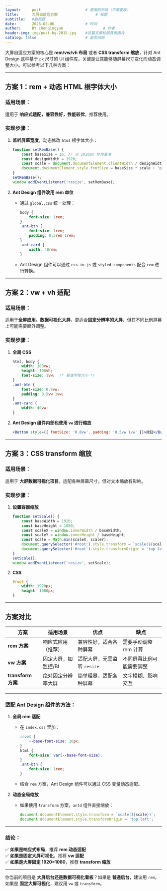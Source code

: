 ```yaml
---
layout:     post   				    # 使用的布局（不需要改）
title:      大屏自适应方案 				# 标题 
subtitle:   #副标题
date:       2025-03-06 				# 时间
author:     BY chenqingyun					# 作者
header-img: img/post-bg-2015.jpg 	#这篇文章标题背景图片
catalog: false 						# 是否归档
---
```

大屏自适应方案的核心是 **rem/vw/vh 布局** 或者 **CSS transform 缩放**，针对 Ant Design 这种基于 `px` 尺寸的 UI 组件库，关键是让其能够随屏幕尺寸变化而动态调整大小。可以参考以下几种方案：

---

## 方案 1：rem + 动态 HTML 根字体大小
### 适用场景：
适用于 **响应式适配，兼容性好，性能较优**，推荐使用。  

### 实现步骤：
1. **监听屏幕宽度**，动态修改 `html` 根字体大小：
   ```js
   function setRemBase() {
       const baseSize = 16; // 以 1920px 作为基准
       const designWidth = 1920;
       const scale = document.documentElement.clientWidth / designWidth;
       document.documentElement.style.fontSize = baseSize * scale + 'px';
   }
   setRemBase();
   window.addEventListener('resize', setRemBase);
   ```

2. **Ant Design 组件改用 rem 单位**
   - 通过 `global.css` 统一处理：
     ```css
     body {
         font-size: 1rem;
     }
     .ant-btn {
         font-size: 1rem;
         padding: 0.5rem 1rem;
     }
     .ant-card {
         width: 40rem;
     }
     ```
   - Ant Design 组件可以通过 `css-in-js` 或 `styled-components` 配合 `rem` 进行转换。

---

## 方案 2：vw + vh 适配
### 适用场景：
适用于**全屏应用、数据可视化大屏**，更适合**固定分辨率的大屏**，但在不同比例屏幕上可能需要额外调整。

### 实现步骤：
1. **全局 CSS**
   ```css
   html, body {
       width: 100vw;
       height: 100vh;
       font-size: 1vw;  /* 基准字体大小 */
   }
   .ant-btn {
       font-size: 0.8vw;
       padding: 0.5vw 1vw;
   }
   .ant-card {
       width: 40vw;
   }
   ```

2. **Ant Design 组件内部也使用 `vw` 进行缩放**
   ```jsx
   <Button style={{ fontSize: '0.8vw', padding: '0.5vw 1vw' }}>按钮</Button>
   ```

---

## 方案 3：CSS transform 缩放
### 适用场景：
适用于 **大屏数据可视化项目**，适配各种屏幕尺寸，但对文本缩放有影响。

### 实现步骤：
1. **设置容器缩放**
   ```js
   function setScale() {
       const baseWidth = 1920;
       const baseHeight = 1080;
       const scaleX = window.innerWidth / baseWidth;
       const scaleY = window.innerHeight / baseHeight;
       const scale = Math.min(scaleX, scaleY);
       document.querySelector('#root').style.transform = `scale(${scale})`;
       document.querySelector('#root').style.transformOrigin = 'top left';
   }
   setScale();
   window.addEventListener('resize', setScale);
   ```

2. **CSS**
   ```css
   #root {
       width: 1920px;
       height: 1080px;
   }
   ```

---

## 方案对比

| 方案 | 适用场景 | 优点 | 缺点 |
|------|---------|------|------|
| **rem 方案** | 响应式应用（推荐） | 兼容性好，适合各种屏幕 | 需要手动调整 rem 计算 |
| **vw 方案** | 固定大屏，如监控/BI | 适配大屏，无需监听 `resize` | 不同屏幕比例可能需要调整 |
| **transform 方案** | 绝对固定分辨率大屏 | 简单粗暴，适配各种屏幕 | 文字模糊、影响交互 |

---

### 适配 Ant Design 组件的方法：
1. **全局 rem 适配**
   - 在 `index.css` 里加：
     ```css
     :root {
         --base-font-size: 16px;
     }
     html {
         font-size: var(--base-font-size);
     }
     .ant-btn {
         font-size: 1rem;
     }
     ```
   - 结合 `rem` 方案，Ant Design 组件可以通过 CSS 变量动态适配。

2. **动态全局缩放**
   - 如果使用 `transform` 方案，`antd` 组件直接缩放：
     ```js
     document.documentElement.style.transform = `scale(${scale})`;
     document.documentElement.style.transformOrigin = 'top left';
     ```

---

### 结论：
✅ **如果是响应式布局**，推荐 **rem 动态适配**  
✅ **如果是固定大屏可视化**，推荐 **vw 适配**  
✅ **如果是大屏固定 1920×1080**，推荐 **transform 缩放**

---

你当前的项目是 **大屏后台还是数据可视化看板**？如果是 **普通后台**，建议用 `rem`，如果是 **固定大屏可视化**，建议用 `vw` 或 `transform`。